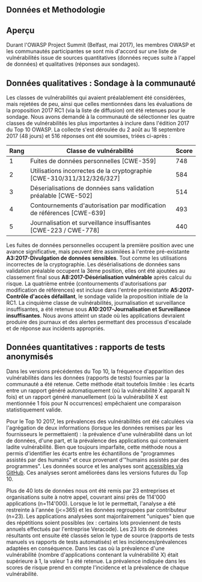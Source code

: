 ## Données et Methodologie

## Aperçu

Durant l'OWASP Project Summit (Belfast, mai 2017), les membres OWASP et les communautés participantes se sont mis d'accord sur une liste de vulnérabilités issue de sources quantitatives (données reçues suite à l'appel de données) et qualitatives (réponses aux sondages).
 
## Données qualitatives : Sondage à la communauté

Les classes de vulnérabilités qui avaient préalablement été considérées, mais rejetées de peu, ainsi que celles mentionnées dans les évaluations de la proposition 2017 RC1 (via la liste de diffusion) ont été retenues pour le sondage. Nous avons demandé à la communauté de sélectionner les quatre classes de vulnérabilités les plus importantes à inclure dans l'édition 2017 du Top 10 OWASP. La collecte s'est déroulée du 2 août au 18 septembre 2017 (48 jours) et 516 réponses ont été soumises, triées ci-après :

| Rang | Classe de vulnérabilité | Score |
| -- | -- | -- |
| 1 | Fuites de données personnelles [CWE-359] | 748 |
| 2 | Utilisations incorrectes de la cryptographie [CWE-310/311/312/326/327]| 584 |
| 3 | Déserialisations de données sans validation préalable [CWE-502] | 514 |
| 4 | Contournements d'autorisation par modification de références [CWE-639] | 493 |
| 5 | Journalisation et surveillance insuffisantes [CWE-223 / CWE-778]| 440 |

Les fuites de données personnelles occupent la première position avec une avance significative, mais peuvent être assimilées à l'entrée pré-existante **A3:2017-Divulgation de données sensibles**. Tout comme les utilisations incorrectes de la cryptographie. Les désérialisations de données sans validation préalable occupent la 3ème position, elles ont été ajoutées au classement final sous **A8:2017-Désérialisation vulnérable** après calcul du risque. La quatrième entrée (contournements d'autorisations par modification de références) est incluse dans l'entrée préexistante **A5:2017-Contrôle d'accès défaillant**, le sondage valide la proposition initiale de la RC1. La cinquième classe de vulnérabilités, journalisation et surveillance insuffisantes, a été retenue sous **A10:2017-Journalisation et Surveillance insuffisantes**. Nous avons atteint un stade où les applications devraient produire des journaux et des alertes permettant des processus d'escalade et de réponse aux incidents appropriés.

## Données quantitatives : rapports de tests anonymisés 

Dans les versions précédentes du Top 10, la fréquence d'apparition des vulnérabilités dans les données (rapports de tests) fournies par la communauté a été retenue. Cette méthode était toutefois limitée : les écarts entre un rapport généré automatiquement (où la vulnérabilité X apparaît N fois) et un rapport généré manuellement (où la vulnérabilité X est mentionnée 1 fois pour N occurrences) empêchaient une comparaison statistiquement valide.

Pour le Top 10 2017, les prévalences des vulnérabilités ont été calculées via l'agrégation de deux informations (lorsque les données remises par les fournisseurs le permettaient) : la prévalence d'une vulnérabilité dans un lot de données, d'une part, et la prévalence des applications qui contenaient ladite vulnérabilité. Bien que toujours imparfaite, cette méthode nous a permis d'identifier les écarts entre les échantillons de "programmes assistés par des humains" et ceux provenant d'"humains assistés par des programmes". Les données source et les analyses sont [accessibles via GitHub](https://github.com/OWASP/Top10/tree/master/2017/datacall). Ces analyses seront améliorées dans les versions futures du Top 10.

Plus de 40 lots de données nous ont été remis par 23 entreprises et organisations suite à notre appel, couvrant ainsi près de 114'000 applications (n=114'000). Lorsque le lot le permettait, l'analyse a été restreinte à l'année (j<=365) et les données regroupées par contributeur (n=23). Les applications analysées sont majoritairement "uniques" bien que des répétitions soient possibles (ex : certains lots proviennent de tests annuels effectués par l'entreprise Veracode). Les 23 lots de données résultants ont ensuite été classés selon le type de source (rapports de tests manuels vs rapports de tests automatisés) et les incidences/prévalences adaptées en conséquence. Dans les cas où la prévalence d'une vulnérabilité (nombre d'applications contenant la vulnérabilité X) était supérieure à 1, la valeur 1 a été retenue. La prévalence indiquée dans les scores de risque prend en compte l'incidence et la prévalence de chaque vulnérabilité.
